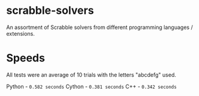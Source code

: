 # scrabble-solvers
An assortment of Scrabble solvers from different programming languages / extensions.

# Speeds
All tests were an average of 10 trials with the letters "abcdefg" used.

Python - `0.582 seconds`
Cython - `0.381 seconds`
C++ - `0.342 seconds`
